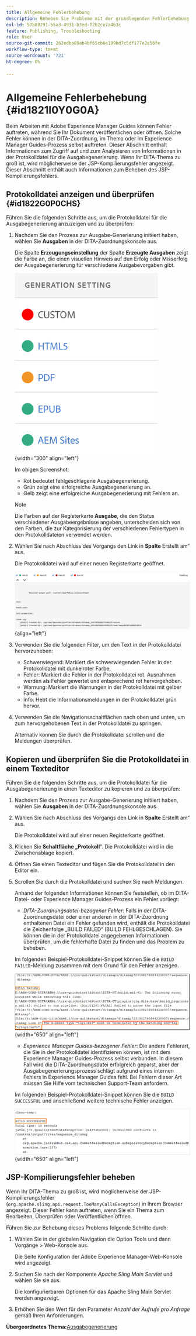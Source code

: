 ```yaml
---
title: Allgemeine Fehlerbehebung
description: Beheben Sie Probleme mit der grundlegenden Fehlerbehebung in AEM Guides. Erfahren Sie, wie Sie die Protokolldatei in einem Texteditor anzeigen, kopieren und überprüfen und JSP-Kompilierungsfehler beheben können.
exl-id: 57b88291-b5a3-4931-b3ed-f2b2ce7a463c
feature: Publishing, Troubleshooting
role: User
source-git-commit: 262edba89ab4bf65cb6e109bd7c5df177e2e56fe
workflow-type: tm+mt
source-wordcount: '721'
ht-degree: 0%

---
```


# Allgemeine Fehlerbehebung {#id1821I0Y0G0A}

Beim Arbeiten mit Adobe Experience Manager Guides können Fehler auftreten, während Sie Ihr Dokument veröffentlichen oder öffnen. Solche Fehler können in der DITA-Zuordnung, im Thema oder im Experience Manager Guides-Prozess selbst auftreten. Dieser Abschnitt enthält Informationen zum Zugriff auf und zum Analysieren von Informationen in der Protokolldatei für die Ausgabegenerierung. Wenn Ihr DITA-Thema zu groß ist, wird möglicherweise der JSP-Kompilierungsfehler angezeigt. Dieser Abschnitt enthält auch Informationen zum Beheben des JSP-Kompilierungsfehlers.

## Protokolldatei anzeigen und überprüfen {#id1822G0P0CHS}

Führen Sie die folgenden Schritte aus, um die Protokolldatei für die Ausgabegenerierung anzuzeigen und zu überprüfen:

1. Nachdem Sie den Prozess zur Ausgabe-Generierung initiiert haben, wählen Sie **Ausgaben** in der DITA-Zuordnungskonsole aus.

   Die Spalte **Erzeugungseinstellung** der Spalte **Erzeugte Ausgaben** zeigt die Farbe an, die einen visuellen Hinweis auf den Erfolg oder Misserfolg der Ausgabegenerierung für verschiedene Ausgabevorgaben gibt.

   ![](images/output-general-settings-new.png){width="300" align="left"}

   Im obigen Screenshot:

   - Rot bedeutet fehlgeschlagene Ausgabegenerierung.
   - Grün zeigt eine erfolgreiche Ausgabegenerierung an.
   - Gelb zeigt eine erfolgreiche Ausgabegenerierung mit Fehlern an.

   >[!NOTE]
   >
   > Die Farben auf der Registerkarte **Ausgabe**, die den Status verschiedener Ausgabeergebnisse angeben, unterscheiden sich von den Farben, die zur Kategorisierung der verschiedenen Fehlertypen in den Protokolldateien verwendet werden.

1. Wählen Sie nach Abschluss des Vorgangs den Link in **Spalte** Erstellt am“ aus.

   Die Protokolldatei wird auf einer neuen Registerkarte geöffnet.

   ![](images/log-file-new.png){align="left"}

1. Verwenden Sie die folgenden Filter, um den Text in der Protokolldatei hervorzuheben:
   - Schwerwiegend: Markiert die schwerwiegenden Fehler in der Protokolldatei mit dunkelroter Farbe.
   - Fehler: Markiert die Fehler in der Protokolldatei rot. Ausnahmen werden als Fehler gewertet und entsprechend rot hervorgehoben.
   - Warnung: Markiert die Warnungen in der Protokolldatei mit gelber Farbe.
   - Info: Hebt die Informationsmeldungen in der Protokolldatei grün hervor.

1. Verwenden Sie die Navigationsschaltflächen nach oben und unten, um zum hervorgehobenen Text in der Protokolldatei zu springen.

   Alternativ können Sie durch die Protokolldatei scrollen und die Meldungen überprüfen.


## Kopieren und überprüfen Sie die Protokolldatei in einem Texteditor

Führen Sie die folgenden Schritte aus, um die Protokolldatei für die Ausgabegenerierung in einen Texteditor zu kopieren und zu überprüfen:

1. Nachdem Sie den Prozess zur Ausgabe-Generierung initiiert haben, wählen Sie **Ausgaben** in der DITA-Zuordnungskonsole aus.

1. Wählen Sie nach Abschluss des Vorgangs den Link in **Spalte** Erstellt am“ aus.

   Die Protokolldatei wird auf einer neuen Registerkarte geöffnet.

1. Klicken Sie **Schaltfläche „Protokoll**&quot;. Die Protokolldatei wird in die Zwischenablage kopiert.
1. Öffnen Sie einen Texteditor und fügen Sie die Protokolldatei in den Editor ein.

1. Scrollen Sie durch die Protokolldatei und suchen Sie nach Meldungen.

   Anhand der folgenden Informationen können Sie feststellen, ob im DITA-Datei- oder Experience Manager Guides-Prozess ein Fehler vorliegt:

   - *DITA-Zuordnungsdatei-bezogener Fehler*: Falls in der DITA-Zuordnungsdatei oder einer anderen in der DITA-Zuordnung enthaltenen Datei ein Fehler gefunden wird, enthält die Protokolldatei die Zeichenfolge „BUILD FAILED“ (BUILD FEHLGESCHLAGEN). Sie können die in der Protokolldatei angegebenen Informationen überprüfen, um die fehlerhafte Datei zu finden und das Problem zu beheben.

   Im folgenden Beispiel-Protokolldatei-Snippet können Sie die `BUILD FAILED`-Meldung zusammen mit dem Grund für den Fehler anzeigen.

   ![](images/dita-error-in-log-file.png){width="650" align="left"}

   - *Experience Manager Guides-bezogener Fehler*: Die andere Fehlerart, die Sie in der Protokolldatei identifizieren können, ist mit dem Experience Manager Guides-Prozess selbst verbunden. In diesem Fall wird die DITA-Zuordnungsdatei erfolgreich geparst, aber der Ausgabegenerierungsprozess schlägt aufgrund eines internen Fehlers in Experience Manager Guides fehl. Bei Fehlern dieser Art müssen Sie Hilfe vom technischen Support-Team anfordern.

   Im folgenden Beispiel-Protokolldatei-Snippet können Sie die `BUILD SUCCESSFUL` und anschließend weitere technische Fehler anzeigen.

   ![](images/process-error-in-log-file.png){width="650" align="left"}


## JSP-Kompilierungsfehler beheben

Wenn Ihr DITA-Thema zu groß ist, wird möglicherweise der JSP-Kompilierungsfehler \(`org.apache.sling.api.request.TooManyCallsException`\) in Ihrem Browser angezeigt. Dieser Fehler kann auftreten, wenn Sie ein Thema zum Bearbeiten, Überprüfen oder Veröffentlichen öffnen.

Führen Sie zur Behebung dieses Problems folgende Schritte durch:

1. Wählen Sie in der globalen Navigation die Option Tools und dann Vorgänge \> Web-Konsole aus.

   Die Seite Konfiguration der Adobe Experience Manager-Web-Konsole wird angezeigt.

1. Suchen Sie nach der Komponente *Apache Sling Main Servlet* und wählen Sie sie aus.

   Die konfigurierbaren Optionen für das Apache Sling Main Servlet werden angezeigt.

1. Erhöhen Sie den Wert für den Parameter *Anzahl der Aufrufe pro Anfrage* gemäß Ihren Anforderungen.


**Übergeordnetes Thema:**&#x200B;[ Ausgabegenerierung](generate-output.md)
